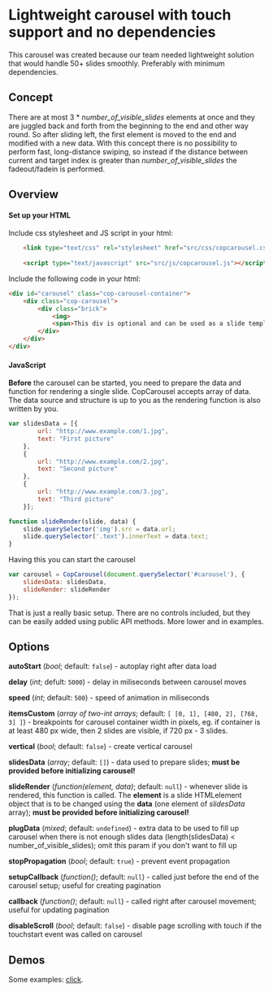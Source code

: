 # Lightweight carousel with touch support and no dependencies

This carousel was created because our team needed lightweight solution that would handle 50+ slides smoothly. Preferably with minimum dependencies. 

## Concept

There are at most 3 * *number\_of\_visible\_slides* elements at once and they are juggled back and forth from the beginning to the end and other way round. So after sliding left, the first element is moved to the end and modified with a new data. With this concept there is no possibility to perform fast, long-distance swiping, so instead if the distance between current and target index is greater than *number\_of\_visible\_slides* the fadeout/fadein is performed.

## Overview

#### Set up your HTML

Include css stylesheet and JS script in your html:

```html
    <link type="text/css" rel="stylesheet" href="src/css/copcarousel.css">
    
    <script type="text/javascript" src="src/js/copcarousel.js"></script>
```

Include the following code in your html:

```html
<div id="carousel" class="cop-carousel-container">
    <div class="cop-carousel">
        <div class="brick">
            <img>
            <span>This div is optional and can be used as a slide template</span>
        </div>
    </div>
</div>
```

#### JavaScript

**Before** the carousel can be started, you need to prepare the data and function for rendering a single slide.
CopCarousel accepts array of data. The data source and structure is up to you as the rendering function is also written by you.

```javascript
var slidesData = [{
        url: "http://www.example.com/1.jpg",
        text: "First picture"
    },
    {
        url: "http://www.example.com/2.jpg",
        text: "Second picture"
    },
    {
        url: "http://www.example.com/3.jpg",
        text: "Third picture"
    }];

function slideRender(slide, data) {
    slide.querySelector('img').src = data.url;
    slide.querySelector('.text').innerText = data.text;
}
```

Having this you can start the carousel

```javascript
var carousel = CopCarousel(document.querySelector('#carousel'), {
    slidesData: slidesData,
    slideRender: slideRender
});
```

That is just a really basic setup. There are no controls included, but they can be easily added using public API methods. More lower and in examples.

## Options

**autoStart** (*bool*; default: `false`) - autoplay right after data load

**delay** (*int*; defult: `5000`) - delay in miliseconds between carousel moves

**speed** (*int*; default: `500`) - speed of animation in miliseconds

**itemsCustom** (*array of two-int arrays*; default: `[ [0, 1], [480, 2], [768, 3] ]`) - breakpoints for carousel container width in pixels, eg. if container is at least 480 px wide, then 2 slides are visible, if 720 px - 3 slides.
        
**vertical** (*bool*; default: `false`) - create vertical carousel

**slidesData** (*array*; default: `[]`) - data used to prepare slides; **must be provided before initializing carousel!**

**slideRender** (*function(element, data)*; default: `null`) - whenever slide is rendered, this function is called. The **element** is a slide HTMLelement object that is to be changed using the **data** (one element of *slidesData* array); **must be provided before initializing carousel!**

**plugData** (*mixed*; default: `undefined`) - extra data to be used to fill up carousel when there is not enough slides data (length(slidesData) < number\_of\_visible\_slides); omit this param if you don't want to fill up

**stopPropagation** (*bool*; default: `true`) - prevent event propagation

**setupCallback** (*function()*; default: `null`) - called just before the end of the carousel setup; useful for creating pagination

**callback** (*function()*; default: `null`) - called right after carousel movement; useful for updating pagination

**disableScroll** (*bool*; default: `false`) - disable page scrolling with touch if the touchstart event was called on carousel

## Demos
Some examples: [click](http://schibsted-tech-polska.github.io/copcarousel/ "examples").